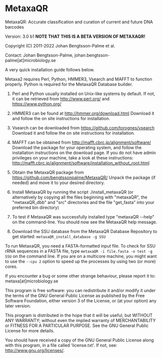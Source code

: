 # MetaxaQR
MetaxaQR: Accurate classification and curation of current and future DNA barcodes

Version: 3.0 b1
**NOTE THAT THIS IS A BETA VERSION OF METAXAQR!**

Copyright (C) 2011-2022 Johan Bengtsson-Palme et al.

Contact: Johan Bengtsson-Palme, johan.bengtsson-palme[at]microbiology.se

A very quick installation guide follows below.

Metaxa2 requires Perl, Python, HMMER3, Vsearch and MAFFT to function properly. Python is required for the MetaxaQR Database builder.

1) Perl and Python usually installed on Unix-like systems by default. If not, it can be retrieved from http://www.perl.org/ and https://www.python.org/

2) HMMER3 can be found at http://hmmer.org/download.html
Download it and follow the on site instructions for installation.

3) Vsearch can be downloaded from https://github.com/torognes/vsearch
Download it and follow the on site instructions for installation.

4) MAFFT can be obtained from http://mafft.cbrc.jp/alignment/software/
Download the package for your operating system, and follow the installation instructions on the download page. If you do not have admin privileges on your machine, take a look at these instructions: http://mafft.cbrc.jp/alignment/software/installation_without_root.html

5) Obtain the MetaxaQR package from https://github.com/bengtssonpalme/MetaxaQR/
Unpack the package (if needed) and move it to your desired directory.

6) Install MetaxaQR by running the script ./install_metaxaQR (or alternatively by copying all the files beginning with "metaxaQR", the "metaxaQR_dbb"  and "src" directories and the file "get_fasta" into your preferred bin directory)

7) To test if MetaxaQR was successfully installed type "metaxaQR --help" on the command-line. You should now see the MetaxaQR help message.

8) Download the SSU database from the MetaxaQR Database Repository to get started:
`metaxaQR_install_database -g SSU`

To run MetaxaQR, you need a FASTA-formatted input file. To check for SSU rRNA sequences in a FASTA file, type `metaxaQR -i file.fasta -o test -g SSU` on the command line. If you are on a multicore machine, you might want to use the `--cpu 2` option to speed up the processes by using two (or more) cores.

If you encounter a bug or some other strange behaviour, please report it to:
metaxa[at]microbiology.se

This program is free software: you can redistribute it and/or modify it under the terms of the GNU General Public License as published by the Free Software Foundation, either version 3 of the License, or (at your option) any later version.

This program is distributed in the hope that it will be useful, but WITHOUT ANY WARRANTY; without even the implied warranty of MERCHANTABILITY or FITNESS FOR A PARTICULAR PURPOSE.  See the GNU General Public License for more details.

You should have received a copy of the GNU General Public License along with this program, in a file called 'license.txt'. If not, see: http://www.gnu.org/licenses/.
